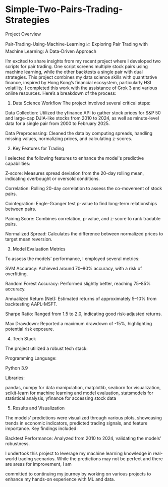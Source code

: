 # Simple-Two-Pairs-Trading-Strategies


Project Overview

Pair-Trading-Using-Machine-Learning
📈 Exploring Pair Trading with Machine Learning: A Data-Driven Approach

I’m excited to share insights from my recent project where I developed two scripts for pair trading. One script screens multiple stock pairs using machine learning, while the other backtests a single pair with dual strategies. This project combines my data science skills with quantitative finance, inspired by Hong Kong’s financial ecosystem, particularly HSI volatility. I completed this work with the assistance of Grok 3 and various online resources. Here’s a breakdown of the process:

1. Data Science Workflow
The project involved several critical steps:

Data Collection: Utilized the yfinance API to gather stock prices for S&P 50 and large-cap DJIA-like stocks from 2010 to 2024, as well as minute-level data for a single pair from 2000 to February 2025.

Data Preprocessing: Cleaned the data by computing spreads, handling missing values, normalizing prices, and calculating z-scores.


2. Key Features for Trading

I selected the following features to enhance the model's predictive capabilities:

Z-score: Measures spread deviation from the 20-day rolling mean, indicating overbought or oversold conditions.

Correlation: Rolling 20-day correlation to assess the co-movement of stock pairs.

Cointegration: Engle-Granger test p-value to find long-term relationships between pairs.

Pairing Score: Combines correlation, p-value, and z-score to rank tradable pairs.

Normalized Spread: Calculates the difference between normalized prices to target mean reversion.


3. Model Evaluation Metrics

To assess the models' performance, I employed several metrics:

SVM Accuracy: Achieved around 70–80% accuracy, with a risk of overfitting.

Random Forest Accuracy: Performed slightly better, reaching 75–85% accuracy.

Annualized Return (Net): Estimated returns of approximately 5–10% from backtesting AAPL-MSFT.

Sharpe Ratio: Ranged from 1.5 to 2.0, indicating good risk-adjusted returns.

Max Drawdown: Reported a maximum drawdown of -15%, highlighting potential risk exposure.


4. Tech Stack

The project utilized a robust tech stack:

Programming Language:

Python 3.9

Libraries:

pandas, numpy for data manipulation, matplotlib, seaborn for visualization, scikit-learn for machine learning and model evaluation, statsmodels for statistical analysis, yfinance for accessing stock data


5. Results and Visualization

The models' predictions were visualized through various plots, showcasing trends in economic indicators, predicted trading signals, and feature importance. Key findings included:

Backtest Performance: Analyzed from 2010 to 2024, validating the models’ robustness.

I undertook this project to leverage my machine learning knowledge in real-world trading scenarios. While the predictions may not be perfect and there are areas for improvement, I am 

committed to continuing my journey by working on various projects to enhance my hands-on experience with ML and data.

